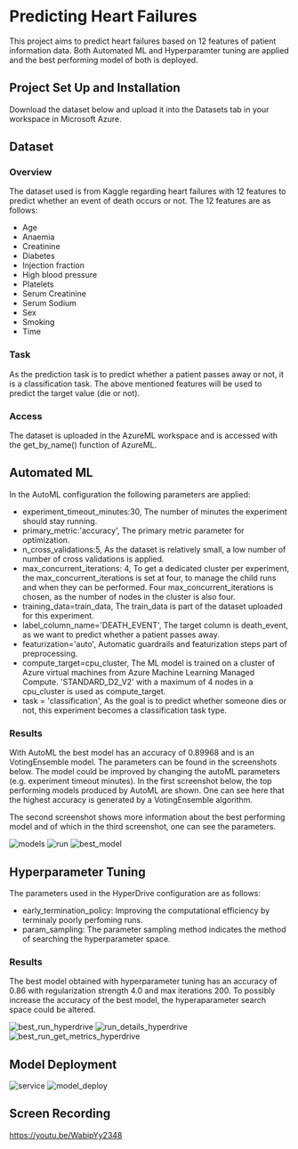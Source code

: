 # Predicting Heart Failures

This project aims to predict heart failures based on 12 features of patient information data. Both Automated ML and Hyperparamter tuning are applied and the best performing model of both is deployed.


## Project Set Up and Installation
Download the dataset below and upload it into the Datasets tab in your workspace in Microsoft Azure. 

## Dataset

### Overview
The dataset used is from Kaggle regarding heart failures with 12 features to predict whether an event of death occurs or not. The 12 features are as follows:
- Age
- Anaemia
- Creatinine
- Diabetes
- Injection fraction
- High blood pressure
- Platelets
- Serum Creatinine
- Serum Sodium
- Sex
- Smoking
- Time

### Task
As the prediction task is to predict whether a patient passes away or not, it is a classification task. The above mentioned features will be used to predict the target value (die or not).

### Access
The dataset is uploaded in the AzureML workspace and is accessed with the get_by_name() function of AzureML. 

## Automated ML
In the AutoML configuration the following parameters are applied:

- experiment_timeout_minutes:30, The number of minutes the experiment should stay running.
- primary_metric:'accuracy', The primary metric parameter for optimization.
- n_cross_validations:5, As the dataset is relatively small, a low number of number of cross validations is applied.
- max_concurrent_iterations: 4, To get a dedicated cluster per experiment, the max_concurrent_iterations is set at four, to manage the child runs and when they can be performed. Four max_concurrent_iterations is chosen, as the number of nodes in the cluster is also four.
- training_data=train_data, The train_data is part of the dataset uploaded for this experiment.
- label_column_name='DEATH_EVENT', The target column is death_event, as we want to predict whether a patient passes away.
- featurization='auto', Automatic guardrails and featurization steps part of preprocessing.
- compute_target=cpu_cluster, The ML model is trained on a cluster of Azure virtual machines from Azure Machine Learning Managed Compute. 'STANDARD_D2_V2' with a maximum of 4 nodes in a cpu_cluster is used as compute_target.
- task = 'classification', As the goal is to predict whether someone dies or not, this experiment becomes a classification task type.

### Results
With AutoML the best model has an accuracy of 0.89968 and is an VotingEnsemble model. The parameters can be found in the screenshots below. The model could be improved by changing the autoML parameters (e.g. experiment timeout minutes). In the first screenshot below, the top performing models produced by AutoML are shown. One can see here that the highest accuracy is generated by a VotingEnsemble algorithm. 

The second screenshot shows more information about the best performing model and of which in the third screenshot, one can see the parameters. 


![models](https://user-images.githubusercontent.com/54527456/108688795-99719000-74f8-11eb-9471-21f7608d3710.PNG)
![run](https://user-images.githubusercontent.com/54527456/108688797-9a0a2680-74f8-11eb-95b7-b4751528bb8e.PNG)
![best_model](https://user-images.githubusercontent.com/54527456/108688799-9a0a2680-74f8-11eb-872b-58b63bd9a02b.PNG)




## Hyperparameter Tuning
The parameters used in the HyperDrive configuration are as follows:

- early_termination_policy: Improving the computational efficiency by terminaly poorly perfoming runs.
- param_sampling: The parameter sampling method indicates the method of searching the hyperparameter space.

### Results
The best model obtained with hyperparameter tuning has an accuracy of 0.86 with regularization strength 4.0 and max iterations 200. To possibly increase the accuracy of the best model, the hyperaparameter search space could be altered. 

![best_run_hyperdrive](https://user-images.githubusercontent.com/54527456/108688789-98d8f980-74f8-11eb-9912-0ce28b589430.PNG)
![run_details_hyperdrive](https://user-images.githubusercontent.com/54527456/108688792-99719000-74f8-11eb-9b7d-06e4b8d827f2.PNG)
![best_run_get_metrics_hyperdrive](https://user-images.githubusercontent.com/54527456/108688809-9b3b5380-74f8-11eb-8613-94865852defa.PNG)

## Model Deployment
![service](https://user-images.githubusercontent.com/54527456/108688805-9aa2bd00-74f8-11eb-80fa-4eadadb04be7.PNG)
![model_deploy](https://user-images.githubusercontent.com/54527456/108688808-9b3b5380-74f8-11eb-93c8-56ebd2c1f534.PNG)

## Screen Recording
https://youtu.be/WabipYy2348

